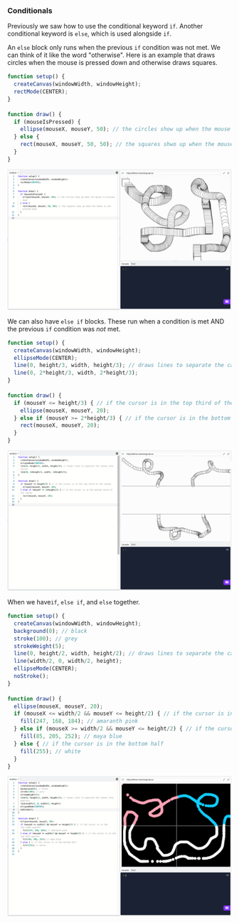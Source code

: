 ### Conditionals

Previously we saw how to use the conditional keyword `if`. Another conditional keyword is `else`, which is used alongside `if`. 

An `else` block only runs when the previous `if` condition was not met. We can think of it like the word "otherwise". Here is an example that draws circles when the mouse is pressed down and otherwise draws squares.

```js
function setup() {
  createCanvas(windowWidth, windowHeight);
  rectMode(CENTER);
}

function draw() {
  if (mouseIsPressed) { 
    ellipse(mouseX, mouseY, 50); // the circles show up when the mouse is pressed down
  } else {
    rect(mouseX, mouseY, 50, 50); // the squares shwo up when the mouse is not pressed down
  }
}
```

![](../../Images/Conditional5.png)

We can also have `else if` blocks. These run when a condition is met AND the previous `if` condition was *not* met.

```js
function setup() {
  createCanvas(windowWidth, windowHeight);
  ellipseMode(CENTER);
  line(0, height/3, width, height/3); // draws lines to separate the canvas into thirds
  line(0, 2*height/3, width, 2*height/3);
}

function draw() {
  if (mouseY <= height/3) { // if the cursor is in the top third of the canvas
    ellipse(mouseX, mouseY, 20); 
  } else if (mouseY >= 2*height/3) { // if the cursor is in the bottom third of the canvas
    rect(mouseX, mouseY, 20); 
  }
}
```

![](../../Images/Conditional6.png)

When we have`if`, `else if`, and `else` together.

```js
function setup() {
  createCanvas(windowWidth, windowHeight);
  background(0); // black
  stroke(100); // grey
  strokeWeight(5);
  line(0, height/2, width, height/2); // draws lines to separate the canvas into quarters
  line(width/2, 0, width/2, height);
  ellipseMode(CENTER);
  noStroke();
}

function draw() {
  ellipse(mouseX, mouseY, 20);
  if (mouseX <= width/2 && mouseY <= height/2) { // if the cursor is in the top-right quarter
    fill(247, 168, 184); // amaranth pink
  } else if (mouseX >= width/2 && mouseY <= height/2) { // if the cursor is in the top-left quarter
    fill(85, 205, 252); // maya blue
  } else { // if the cursor is in the bottom half
    fill(255); // white 
  }
}
```

![](../../Images/Conditional7.png)
